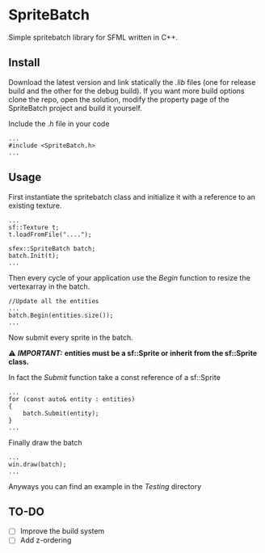 # SpriteBatch

Simple spritebatch library for SFML written in C++.

## Install

Download the latest version and link statically the *.lib* files (one for release build and the other for the debug build). If you want more build options clone the repo, open the solution, modify the property page of the SpriteBatch project and build it yourself.

Include the *.h* file in your code

    ...
    #include <SpriteBatch.h>
    ...

## Usage

First instantiate the spritebatch class and initialize it with a reference to an existing texture.

    ...
    sf::Texture t;
    t.loadFromFile("....");
    
    sfex::SpriteBatch batch;
    batch.Init(t);
    ...
Then every cycle of your application use the *Begin* function to resize the vertexarray in the batch.

    //Update all the entities
    ...
    batch.Begin(entities.size());
    ...
    
Now submit every sprite in the batch.

:warning: ***IMPORTANT:*** **entities must be a sf::Sprite or inherit from the sf::Sprite class.**

In fact the *Submit* function take a const reference of a sf::Sprite

    ...
    for (const auto& entity : entities)
    {
        batch.Submit(entity);
    }
    ...
    
Finally draw the batch 

    ...
    win.draw(batch);
    ...
    
Anyways you can find an example in the *Testing* directory

## TO-DO

- [ ] Improve the build system
- [ ] Add z-ordering
